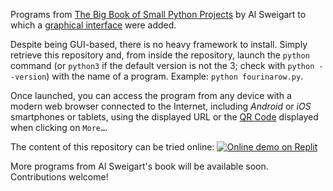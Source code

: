 Programs from [The Big Book of Small Python Projects](https://inventwithpython.com/bigbookpython/) by Al Sweigart to which a [graphical interface](https://q37.info/s/hw9n3pjs) were added.

Despite being GUI-based, there is no heavy framework to install. Simply retrieve this repository and, from inside the repository, launch the `python` command (or `python3` if the default version is not the 3; check with `python --version`) with the name of a program. Example: `python fourinarow.py`.

Once launched, you can access the program from any device with a modern web browser connected to the Internet, including *Android* or *iOS* smartphones or tablets, using the displayed URL or the [QR Code](https://q37.info/s/3pktvrj7) displayed when clicking on `More…`.

The content of this repository can be tried online: [![Online demo on Replit](https://q37.info/s/kpm7xhfm.png)](https://q37.info/s/j4bpgmxq)

More programs from Al Sweigart's book will be available soon. Contributions welcome!
